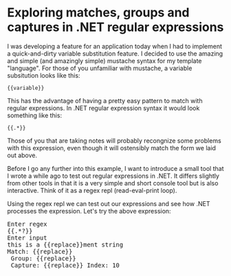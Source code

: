 # Exploring matches, groups and captures in .NET regular expressions

I was developing a feature for an application today when I had to implement a quick-and-dirty variable substitution
feature. I decided to use the amazing and simple (and amazingly simple) mustache syntax for my template 
"language". For those of you unfamiliar with mustache, a variable subsitution looks like this:

    {{variable}}

This has the advantage of having a pretty easy pattern to match with regular expressions. In .NET regular expression 
syntax it would look something like this:

    {{.*}}

Those of you that are taking notes will probably recongnize some problems with this expression, even though it
will ostensibly match the form we laid out above.

Before I go any further into this example, I want to introduce a small tool that I wrote a while ago to test out
regular expressions in .NET. It differs slightly from other tools in that it is a very simple and short console tool
but is also interactive. Think of it as a regex repl (read-eval-print loop).

Using the regex repl we can test out our expressions and see how .NET processes the expression. Let's try the above
expression:

<pre>
Enter regex
{{.*?}}
Enter input
this is a {{replace}}ment string
Match: {{replace}}
 Group: {{replace}}
 Capture: {{replace}} Index: 10
</pre>
